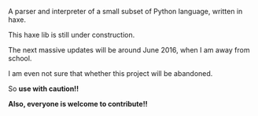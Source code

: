 A parser and interpreter of a small subset of Python language, written in haxe.

This haxe lib is still under construction.

The next massive updates will be around June 2016, when I am away from school.


I am even not sure that whether this project will be abandoned.

So **use with caution!!**

**Also, everyone is welcome to contribute!!**

